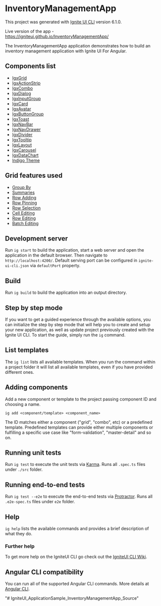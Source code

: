 # InventoryManagementApp
This project was generated with [Ignite UI CLI](https://github.com/IgniteUI/igniteui-cli) version 6.1.0.

Live version of the app - https://igniteui.github.io/InventoryManagementApp/

The InventoryManagementApp application demonstrates how to build an inventory management application with Ignite UI For Angular.

## Components list

- [IgxGrid](https://www.infragistics.com/products/ignite-ui-angular/angular/components/grid/grid)
- [IgxActionStrip](https://www.infragistics.com/products/ignite-ui-angular/angular/components/action-strip)
- [IgxCombo](https://www.infragistics.com/products/ignite-ui-angular/angular/components/combo)
- [IgxDialog](https://www.infragistics.com/products/ignite-ui-angular/angular/components/dialog)
- [IgxInputGroup](https://www.infragistics.com/products/ignite-ui-angular/angular/components/input_group)
- [IgxCard](https://www.infragistics.com/products/ignite-ui-angular/angular/components/card)
- [IgxAvatar](https://www.infragistics.com/products/ignite-ui-angular/angular/components/avatar)
- [IgxButtonGroup](https://www.infragistics.com/products/ignite-ui-angular/angular/components/buttongroup)
- [IgxToast](https://www.infragistics.com/products/ignite-ui-angular/angular/components/toast)
- [IgxNavBar](https://www.infragistics.com/products/ignite-ui-angular/angular/components/navbar) 
- [IgxNavDrawer](https://www.infragistics.com/products/ignite-ui-angular/angular/components/navdrawer) 
- [IgxDivider](https://www.infragistics.com/products/ignite-ui-angular/angular/components/divider)
- [IgxTooltip](https://www.infragistics.com/products/ignite-ui-angular/angular/components/tooltip)
- [IgxLayout](https://www.infragistics.com/products/ignite-ui-angular/angular/components/layout)
- [IgxCarousel](https://www.infragistics.com/products/ignite-ui-angular/angular/components/carousel)
- [IgxDataChart](https://www.infragistics.com/products/ignite-ui-angular/angular/components/data-chart)
- [Indigo Theme](https://www.infragistics.com/products/ignite-ui-angular/angular/components/themes/themes-list/indigo)

## Grid features used

- [Group By](https://www.infragistics.com/products/ignite-ui-angular/angular/components/grid/groupby)
- [Summaries](https://www.infragistics.com/products/ignite-ui-angular/angular/components/grid/summaries)
- [Row Adding](https://www.infragistics.com/products/ignite-ui-angular/angular/components/grid/row-adding)
- [Row Pinning](https://www.infragistics.com/products/ignite-ui-angular/angular/components/grid/row-pinning)
- [Row Selection](https://www.infragistics.com/products/ignite-ui-angular/angular/components/grid/row-selection)
- [Cell Editing](https://www.infragistics.com/products/ignite-ui-angular/angular/components/grid/cell-editing)
- [Row Editing](https://www.infragistics.com/products/ignite-ui-angular/angular/components/grid/row-editing)
- [Batch Editing](https://www.infragistics.com/products/ignite-ui-angular/angular/components/grid/batch-editing)

## Development server

Run `ig start` to build the application, start a web server and open the application in the default browser. Then navigate to `http://localhost:4200/`. Default serving port can be configured in `ignite-ui-cli.json` via `defaultPort` property.

## Build

Run `ig build` to build the application into an output directory.

## Step by step mode

If you want to get a guided experience through the available options, you can initialize the step by step mode that will help you to create and setup your new application, as well as update project previously created with the Ignite UI CLI. To start the guide, simply run the `ig` command.

## List templates

The `ig list` lists all available templates. When you run the command within a project folder it will list all available templates, even if you have provided different ones.

## Adding components

Add a new component or template to the project passing component ID and choosing a name.

`ig add <component/template> <component_name>`

The ID matches either a component ("grid", "combo", etc) or a predefined template. Predefined templates can provide either multiple components or fulfilling a specific use case like "form-validation", "master-detail" and so on.

## Running unit tests

Run `ig test` to execute the unit tests via [Karma](https://karma-runner.github.io). Runs all `.spec.ts` files under `./src` folder.

## Running end-to-end tests

Run `ig test --e2e` to execute the end-to-end tests via [Protractor](http://www.protractortest.org/). Runs all `.e2e-spec.ts` files under `e2e` folder.

## Help

`ig help` lists the available commands and provides a brief description of what they do.

### Further help

To get more help on the IgniteUI CLI go check out the [IgniteUI CLI Wiki](https://github.com/IgniteUI/igniteui-cli/wiki).

## Angular CLI compatibility
You can run all of the supported Angular CLI commands. More details at [Angular CLI](https://github.com/angular/angular-cli).

"# IgniteUI_ApplicationSample_InventoryManagementApp_Source" 
